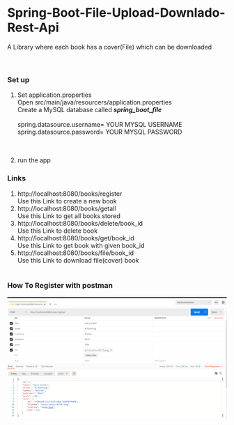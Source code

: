# Spring-Boot-File-Upload-Downlado-Rest-Api
A Library where each book has a cover(File) which can be downloaded
<br>
<br>
<br>

### Set up
1. Set application.properties
<br>    Open src/main/java/resourcers/application.properties
<br>    Create a MySQL database called  **_spring_boot_file_** 
<br><br>    spring.datasource.username= YOUR MYSQL USERNAME
<br>        spring.datasource.password= YOUR MYSQL PASSWORD
<br><br><br>

2. run the app

### Links

1. http://localhost:8080/books/register
   <br> Use this Link to create a new book
   <br>
2. http://localhost:8080/books/getall
   <br> Use this Link to get all books stored
   <br>
3. http://localhost:8080/books/delete/book_id
   <br> Use this Link to delete book 
   <br>
4. http://localhost:8080/books/get/book_id
   <br> Use this Link to get book with given book_id
   <br>
5. http://localhost:8080/books/file/book_id
   <br> Use this Link to download file(cover) book
   <br><br>


### How To Register with postman
![Screenshot](Screenshot.png)

